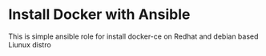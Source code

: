 # Install Docker with Ansible

This is simple ansible role for install docker-ce on Redhat and debian based Liunux distro

